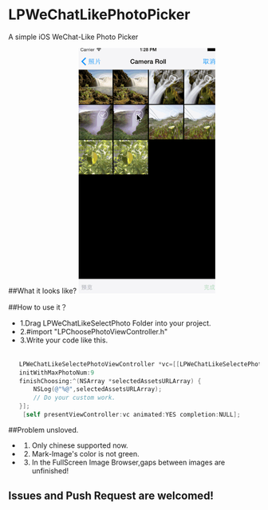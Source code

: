 # LPWeChatLikePhotoPicker
A simple iOS WeChat-Like Photo Picker

##What it looks like?
![](/Demo.gif)

##How to use it？

* 1.Drag LPWeChatLikeSelectPhoto Folder into your project.
* 2.#import "LPChoosePhotoViewController.h"
* 3.Write your code like this.
~~~objective-c

   LPWeChatLikeSelectePhotoViewController *vc=[[LPWeChatLikeSelectePhotoViewController alloc]
   initWithMaxPhotoNum:9 
   finishChoosing:^(NSArray *selectedAssetsURLArray) {
       NSLog(@"%@",selectedAssetsURLArray);
       // Do your custom work.
   }];
    [self presentViewController:vc animated:YES completion:NULL];

~~~
##Problem unsloved.
* 1. Only chinese supported now.
* 2. Mark-Image's color is not green.
* 3. In the FullScreen Image Browser,gaps between images are unfinished!
## Issues and Push Request are welcomed!

